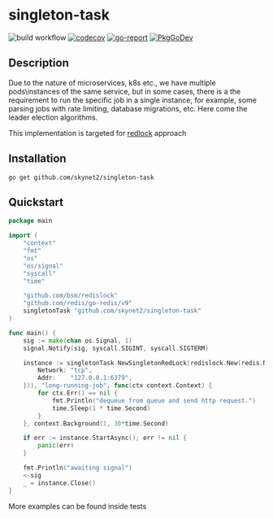 # singleton-task

![build workflow](https://github.com/skynet2/singleton-task/actions/workflows/build.yaml/badge.svg?branch=master)
[![codecov](https://codecov.io/gh/skynet2/singleton-task/branch/master/graph/badge.svg?token=Y71ZQHTLKC)](https://codecov.io/gh/skynet2/singleton-task)
[![go-report](https://goreportcard.com/badge/github.com/skynet2/singleton-task?nocache=true)](https://goreportcard.com/report/github.com/skynet2/singleton-task)
[![PkgGoDev](https://pkg.go.dev/badge/github.com/skynet2/singleton-task)](https://pkg.go.dev/github.com/skynet2/singleton-task?tab=doc)

## Description
Due to the nature of microservices, k8s etc., we have multiple pods\instances of the same service, but in some cases, there is a
the requirement to run the specific job in a single instance, for example, some parsing jobs with rate limiting, database migrations, etc.
Here come the leader election algorithms.

This implementation is targeted for [redlock](https://redis.io/docs/reference/patterns/distributed-locks/) approach
## Installation
```shell
go get github.com/skynet2/singleton-task
```

## Quickstart
```go
package main

import (
	"context"
	"fmt"
	"os"
	"os/signal"
	"syscall"
	"time"

	"github.com/bsm/redislock"
	"github.com/redis/go-redis/v9"
	singletonTask "github.com/skynet2/singleton-task"
)

func main() {
	sig := make(chan os.Signal, 1)
	signal.Notify(sig, syscall.SIGINT, syscall.SIGTERM)

	instance := singletonTask.NewSingletonRedLock(redislock.New(redis.NewClient(&redis.Options{
		Network: "tcp",
		Addr:    "127.0.0.1:6379",
	})), "long-running-job", func(ctx context.Context) {
		for ctx.Err() == nil {
			fmt.Println("dequeue from queue and send http request.")
			time.Sleep(1 * time.Second)
		}
	}, context.Background(), 30*time.Second)

	if err := instance.StartAsync(); err != nil {
		panic(err)
	}

	fmt.Println("awaiting signal")
	<-sig
	_ = instance.Close()
}
```
More examples can be found inside tests